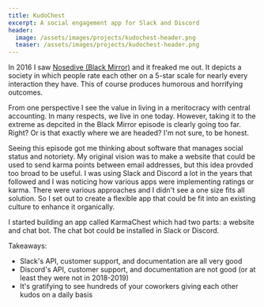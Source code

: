 ```yaml
---
title: KudoChest
excerpt: A social engagement app for Slack and Discord
header:
  image: /assets/images/projects/kudochest-header.png
  teaser: /assets/images/projects/kudochest-header.png
---
```


In 2016 I saw [Nosedive (Black Mirror)](https://en.wikipedia.org/wiki/Nosedive_(Black_Mirror)) and it freaked me out. It depicts a society in which people rate each other on a 5-star scale for nearly every interaction they have. This of course produces humorous and horrifying outcomes.

From one perspective I see the value in living in a meritocracy with central accounting. In many respects, we live in one today. However, taking it to the extreme as depcited in the Black Mirror episode is clearly going too far. Right? Or is that exactly where we are headed? I'm not sure, to be honest.

Seeing this episode got me thinking about software that manages social status and notoriety. My original vision was to make a website that could be used to send karma points between email addresses, but this idea provded too broad to be useful. I was using Slack and Discord a lot in the years that followed and I was noticing how various apps were implementing ratings or karma. There were various approaches and I didn't see a one size fits all solution. So I set out to create a flexible app that could be fit into an existing culture to enhance it organically.

I started building an app called KarmaChest which had two parts: a website and chat bot. The chat bot could be installed in Slack or Discord.

Takeaways:
  * Slack's API, customer support, and documentation are all very good
  * Discord's API, customer support, and documentation are not good (or at least they were not in 2018-2019)
  * It's gratifying to see hundreds of your coworkers giving each other kudos on a daily basis

